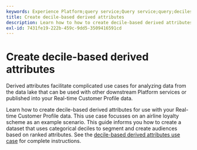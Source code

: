 ```yaml
---
keywords: Experience Platform;query service;Query service;query;deciles;derived attributes;
title: Create decile-based derived attributes
description: Learn how to how to create decile-based derived attributes for use with your Real-time Customer Profile data based on an airline loyalty scheme as an example scenario.
exl-id: 7431fe19-222b-459c-9dd5-3509416591cd
---
```

# Create decile-based derived attributes

Derived attributes facilitate complicated use cases for analyzing data from the data lake that can be used with other downstream Platform services or published into your Real-time Customer Profile data.

Learn how to create decile-based derived attributes for use with your Real-time Customer Profile data. This use case focusses on an airline loyalty scheme as an example scenario. This guide informs you how to create a dataset that uses categorical deciles to segment and create audiences based on ranked attributes. See the [decile-based derived attributes use case](../../use-cases/deciles-use-case.md) for complete instructions.
